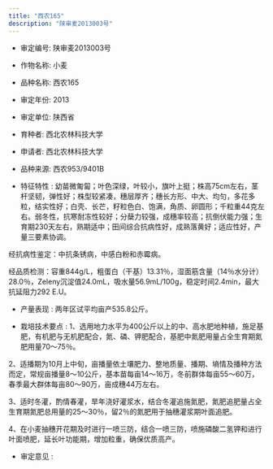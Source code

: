 ```yaml
---
title: "西农165"
description: "陕审麦2013003号"
---
```

* 审定编号:  陕审麦2013003号

*  作物名称:  小麦

*  品种名称:  西农165

*  审定年份:  2013

*  审定单位:  陕西省

* 育种者:  西北农林科技大学

*  申请者:  西北农林科技大学

*  品种来源:  西农953/9401B

*  特征特性 : 
幼苗微匍匐；叶色深绿，叶较小，旗叶上挺；株高75cm左右，茎杆坚韧，弹性好；株型较紧凑，穗层厚齐；穗长方形、中大、均匀，多花多粒，结实性好；白壳、长芒，籽粒色白、饱满，角质、卵圆形；千粒重44克左右。弱冬性，抗寒耐冻性较好；分蘖力较强，成穗率较高；抗倒伏能力强；生育期230天左右，熟期适中；田间综合抗病性好，成熟落黄好；适应性好，产量三要素协调。
经抗病性鉴定：中抗条锈病，中感白粉和赤霉病。
经品质检测：容重844g/L，粗蛋白（干基）13.31％，湿面筋含量（14％水分计）28.0％，Zeleny沉淀值24.0mL，吸水量56.9mL/100g，稳定时间2.4min，最大抗延阻力292 E.U。

 
*  产量表现 : 
两年区试平均亩产535.8公斤。

*  栽培技术要点 : 
1、选用地力水平为400公斤以上的中、高水肥地种植，施足基肥，有机肥与无机肥配合，氮、磷、钾肥配合，基肥中氮肥用量占全生育期氮肥用量70～75％。
2、适播期为10月上中旬，亩播量依土壤肥力、整地质量、播期、墒情及播种方法而定，常规亩播量8～10公斤，基本苗每亩14～16万，冬前群体每亩55～60万，春季最大群体每亩80～90万，亩成穗44万左右。
3、适时冬灌，酌情春灌，旱年浇好灌浆水，结合冬灌追施氮肥，氮肥追肥量占全生育期氮肥总用量的25～30％，留2％的氮肥用于抽穗灌浆期叶面追肥。
4、在小麦抽穗开花期及时进行一喷三防，结合一喷三防，喷施磷酸二氢钾和进行叶面喷肥，延长叶功能期，增加粒重，确保优质高产。


*  审定意见 : 

